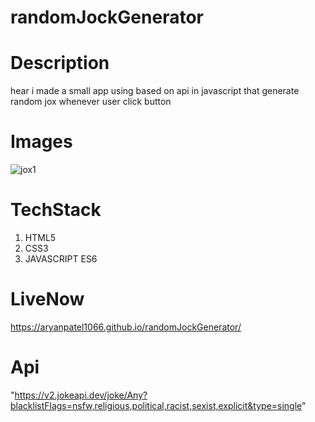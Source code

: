 # randomJockGenerator
# Description
hear i made a small app using based on api in javascript that generate random jox whenever user click button 
# Images
![jox1](https://github.com/Aryanpatel1066/randomJockGenerator/assets/112760422/1d15176f-5087-4e44-87e7-208f9908d343)

# TechStack
1. HTML5
2. CSS3
3. JAVASCRIPT ES6
   
# LiveNow
https://aryanpatel1066.github.io/randomJockGenerator/

# Api
"https://v2.jokeapi.dev/joke/Any?blacklistFlags=nsfw,religious,political,racist,sexist,explicit&type=single"
